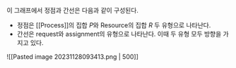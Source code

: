 이 그래프에서 정점과 간선은 다음과 같이 구성된다.
+ 정점은 [[Process]]의 집합 $P$와 Resource의 집합 $R$ 두 유형으로 나타난다. 
+ 간선은 request와 assignment의 유형으로 나타난다. 이때 두 유형 모두 방향을 가지고 있다.

![[Pasted image 20231128093413.png | 500]]
